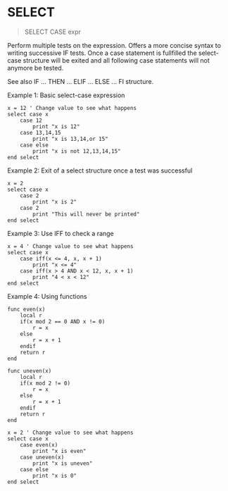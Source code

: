 # SELECT

> SELECT CASE expr

Perform multiple tests on the expression. Offers a more concise syntax to writing successive IF tests.
Once a case statement is fullfilled the select-case structure will be exited and all following case statements will not anymore be tested.

See also IF ... THEN ... ELIF ... ELSE ... FI structure.

Example 1: Basic select-case expression

```
x = 12 ' Change value to see what happens
select case x
    case 12
        print "x is 12"
    case 13,14,15
        print "x is 13,14,or 15"
    case else
        print "x is not 12,13,14,15"        
end select
```

Example 2: Exit of a select structure once a test was successful

```
x = 2
select case x
    case 2
        print "x is 2"
    case 2
        print "This will never be printed"
end select
```

Example 3: Use IFF to check a range

```
x = 4 ' Change value to see what happens
select case x
    case iff(x <= 4, x, x + 1)
        print "x <= 4"
    case iff(x > 4 AND x < 12, x, x + 1)
        print "4 < x < 12"     
end select
```

Example 4: Using functions

```
func even(x) 
    local r
    if(x mod 2 == 0 AND x != 0)
        r = x
    else
        r = x + 1
    endif
    return r
end

func uneven(x) 
    local r
    if(x mod 2 != 0)
        r = x
    else
        r = x + 1
    endif
    return r
end

x = 2 ' Change value to see what happens
select case x
    case even(x)
        print "x is even"
    case uneven(x)
        print "x is uneven"
    case else
        print "x is 0"
end select
```




